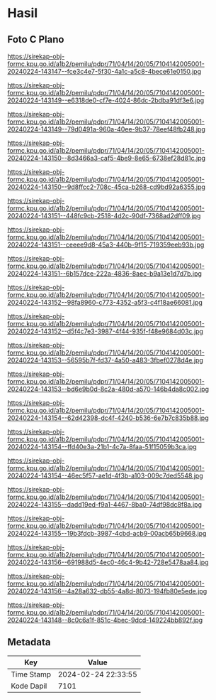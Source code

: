 # Hasil

## Foto C Plano

https://sirekap-obj-formc.kpu.go.id/a1b2/pemilu/pdpr/71/04/14/20/05/7104142005001-20240224-143147--fce3c4e7-5f30-4a1c-a5c8-4bece61e0150.jpg

https://sirekap-obj-formc.kpu.go.id/a1b2/pemilu/pdpr/71/04/14/20/05/7104142005001-20240224-143149--e6318de0-cf7e-4024-86dc-2bdba91df3e6.jpg

https://sirekap-obj-formc.kpu.go.id/a1b2/pemilu/pdpr/71/04/14/20/05/7104142005001-20240224-143149--79d0491a-960a-40ee-9b37-78eef48fb248.jpg

https://sirekap-obj-formc.kpu.go.id/a1b2/pemilu/pdpr/71/04/14/20/05/7104142005001-20240224-143150--8d3466a3-caf5-4be9-8e65-6738ef28d81c.jpg

https://sirekap-obj-formc.kpu.go.id/a1b2/pemilu/pdpr/71/04/14/20/05/7104142005001-20240224-143150--9d8ffcc2-708c-45ca-b268-cd9bd92a6355.jpg

https://sirekap-obj-formc.kpu.go.id/a1b2/pemilu/pdpr/71/04/14/20/05/7104142005001-20240224-143151--448fc9cb-2518-4d2c-90df-7368ad2dff09.jpg

https://sirekap-obj-formc.kpu.go.id/a1b2/pemilu/pdpr/71/04/14/20/05/7104142005001-20240224-143151--ceeee9d8-45a3-440b-9f15-719359eeb93b.jpg

https://sirekap-obj-formc.kpu.go.id/a1b2/pemilu/pdpr/71/04/14/20/05/7104142005001-20240224-143151--6b157dce-222a-4836-8aec-b9a13e1d7d7b.jpg

https://sirekap-obj-formc.kpu.go.id/a1b2/pemilu/pdpr/71/04/14/20/05/7104142005001-20240224-143152--98fa8960-c773-4352-a5f3-c4f18ae66081.jpg

https://sirekap-obj-formc.kpu.go.id/a1b2/pemilu/pdpr/71/04/14/20/05/7104142005001-20240224-143152--d5f4c7e3-3987-4f44-935f-f48e9684d03c.jpg

https://sirekap-obj-formc.kpu.go.id/a1b2/pemilu/pdpr/71/04/14/20/05/7104142005001-20240224-143153--56595b7f-fd37-4a50-a483-3fbef0278d4e.jpg

https://sirekap-obj-formc.kpu.go.id/a1b2/pemilu/pdpr/71/04/14/20/05/7104142005001-20240224-143153--bd6e9b0d-8c2a-480d-a570-146b4da8c002.jpg

https://sirekap-obj-formc.kpu.go.id/a1b2/pemilu/pdpr/71/04/14/20/05/7104142005001-20240224-143154--62d42398-dc4f-4240-b536-6e7b7c835b88.jpg

https://sirekap-obj-formc.kpu.go.id/a1b2/pemilu/pdpr/71/04/14/20/05/7104142005001-20240224-143154--ffd40e3a-21b1-4c7a-8faa-51f15059b3ca.jpg

https://sirekap-obj-formc.kpu.go.id/a1b2/pemilu/pdpr/71/04/14/20/05/7104142005001-20240224-143154--46ec5f57-ae1d-4f3b-a103-009c7ded5548.jpg

https://sirekap-obj-formc.kpu.go.id/a1b2/pemilu/pdpr/71/04/14/20/05/7104142005001-20240224-143155--dadd19ed-f9a1-4467-8ba0-74df98dc8f8a.jpg

https://sirekap-obj-formc.kpu.go.id/a1b2/pemilu/pdpr/71/04/14/20/05/7104142005001-20240224-143155--19b3fdcb-3987-4cbd-acb9-00acb65b9668.jpg

https://sirekap-obj-formc.kpu.go.id/a1b2/pemilu/pdpr/71/04/14/20/05/7104142005001-20240224-143156--691988d5-4ec0-46c4-9b42-728e5478aa84.jpg

https://sirekap-obj-formc.kpu.go.id/a1b2/pemilu/pdpr/71/04/14/20/05/7104142005001-20240224-143156--4a28a632-db55-4a8d-8073-194fb80e5ede.jpg

https://sirekap-obj-formc.kpu.go.id/a1b2/pemilu/pdpr/71/04/14/20/05/7104142005001-20240224-143148--8c0c6a1f-851c-4bec-9dcd-149224bb892f.jpg


## Metadata

| Key        | Value               |
| ---------- | ------------------- |
| Time Stamp | 2024-02-24 22:33:55 |
| Kode Dapil | 7101                |



